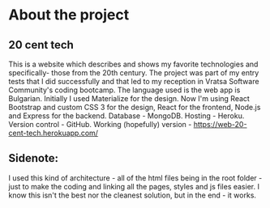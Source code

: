 # About the project
## 20 cent tech

This is a website which describes and shows my favorite technologies and specifically- those from the 20th century.
The project was part of my entry tests that I did successfully and that led to my reception in Vratsa Software Community's coding bootcamp.
The language used is the web app is Bulgarian.
Initially I used Materialize for the design.
Now I'm using React Bootstrap and custom CSS 3 for the design, React for the frontend, Node.js and Express for the backend.
Database - MongoDB.
Hosting - Heroku.
Version control - GitHub. Working (hopefully) version - https://web-20-cent-tech.herokuapp.com/

## Sidenote:
I used this kind of architecture - all of the html files being in the root folder - just to make the coding and linking all the pages, styles and js files easier.
I know this isn't the best nor the cleanest solution, but in the end - it works.
